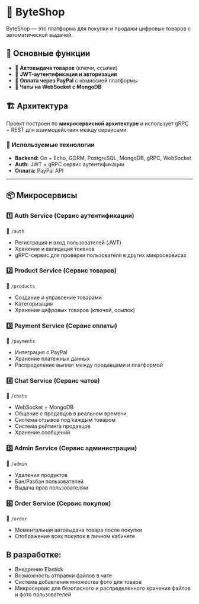 # 🛒 ByteShop

ByteShop — это платформа для покупки и продажи цифровых товаров с автоматической выдачей.

## 📌 Основные функции
- 🔹 **Автовыдача товаров** (ключи, ссылки)
- 🔹 **JWT-аутентификация и авторизация**
- 🔹 **Оплата через PayPal** с комиссией платформы
- 🔹 **Чаты на WebSocket с MongoDB**

## 🏗 Архитектура
Проект построен по **микросервисной архитектуре** и использует gRPC + REST для взаимодействия между сервисами.

### 🔧 Используемые технологии
- **Backend:** Go + Echo, GORM, PostgreSQL, MongoDB, gRPC, WebSocket
- **Auth:** JWT + gRPC сервис аутентификации
- **Оплата:** PayPal API

---

## 📦 Микросервисы

### 1️⃣ **Auth Service** (Сервис аутентификации)
📍 `/auth`
- Регистрация и вход пользователей (JWT)
- Хранение и валидация токенов
- gRPC-сервис для проверки пользователя в других микросервисах

### 2️⃣ **Product Service** (Сервис товаров)
📍 `/products`
- Создание и управление товарами
- Категоризация
- Хранение цифровых товаров (ключей, ссылок)

### 3️⃣ **Payment Service** (Сервис оплаты)
📍 `/payments`
- Интеграция с PayPal
- Хранение платежных данных
- Распределение выплат между продавцами и платформой

### 4️⃣ **Chat Service** (Сервис чатов)
📍 `/chats`
- WebSocket + MongoDB
- Общение с продавцов в реальном времени
- Система отзывов под каждым товаром
- Система рейтинга продавцов
- Хранение сообщений

### 5️⃣ **Admin Service** (Сервис администрации)
📍 `/admin`
- Удаление продуктов
- Бан/Разбан пользователей
- Выдача прав пользователям

### 6️⃣ **Order Service** (Сервис покупок)
📍 `/order`
- Моментальная автовыдача товара после покупки
- Отображение всех покупок в личном кабинете


## **В разработке:**
- Внедрение Elastick
- Возможность отправки файлов в чате
- Система добавления множества фото для товара
- Микросервис для безопасного и распределенного хранения файлов и фото пользователей

